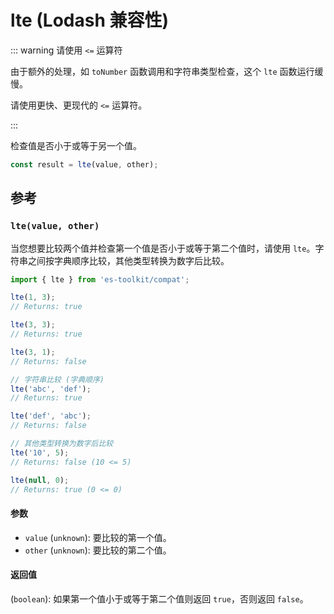 # lte (Lodash 兼容性)

::: warning 请使用 `<=` 运算符

由于额外的处理，如 `toNumber` 函数调用和字符串类型检查，这个 `lte` 函数运行缓慢。

请使用更快、更现代的 `<=` 运算符。

:::

检查值是否小于或等于另一个值。

```typescript
const result = lte(value, other);
```

## 参考

### `lte(value, other)`

当您想要比较两个值并检查第一个值是否小于或等于第二个值时，请使用 `lte`。字符串之间按字典顺序比较，其他类型转换为数字后比较。

```typescript
import { lte } from 'es-toolkit/compat';

lte(1, 3);
// Returns: true

lte(3, 3);
// Returns: true

lte(3, 1);
// Returns: false

// 字符串比较 (字典顺序)
lte('abc', 'def');
// Returns: true

lte('def', 'abc');
// Returns: false

// 其他类型转换为数字后比较
lte('10', 5);
// Returns: false (10 <= 5)

lte(null, 0);
// Returns: true (0 <= 0)
```

#### 参数

- `value` (`unknown`): 要比较的第一个值。
- `other` (`unknown`): 要比较的第二个值。

#### 返回值

(`boolean`): 如果第一个值小于或等于第二个值则返回 `true`，否则返回 `false`。
